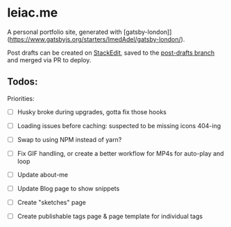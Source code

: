 # leiac.me

A personal portfolio site, generated with [gatsby-london]](https://www.gatsbyjs.org/starters/ImedAdel/gatsby-london/).

Post drafts can be created on [StackEdit](stackedit.io), saved to the [post-drafts branch](https://github.com/leils/leils.github.io/tree/post-drafts) and merged via PR to deploy.

## Todos:

Priorities:

- [ ] Husky broke during upgrades, gotta fix those hooks
- [ ] Loading issues before caching: suspected to be missing icons 404-ing

- [ ] Swap to using NPM instead of yarn?
- [ ] Fix GIF handling, or create a better workflow for MP4s for auto-play and loop
- [ ] Update about-me
- [ ] Update Blog page to show snippets
- [ ] Create "sketches" page
- [ ] Create publishable tags page & page template for individual tags
